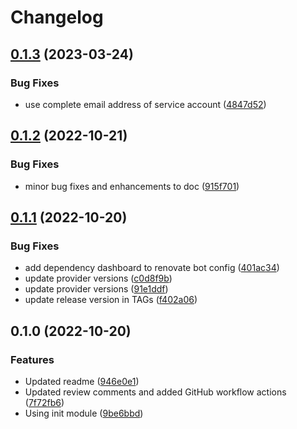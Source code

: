 # Changelog

## [0.1.3](https://github.com/entur/terraform-aiven-kafka-connect-bigquery-sink/compare/v0.1.2...v0.1.3) (2023-03-24)


### Bug Fixes

* use complete email address of service account ([4847d52](https://github.com/entur/terraform-aiven-kafka-connect-bigquery-sink/commit/4847d5249cd9b4d322e3f0e381d295ae2ee02f64))

## [0.1.2](https://github.com/entur/terraform-aiven-kafka-connect-bigquery-sink/compare/v0.1.1...v0.1.2) (2022-10-21)


### Bug Fixes

* minor bug fixes and enhancements to doc ([915f701](https://github.com/entur/terraform-aiven-kafka-connect-bigquery-sink/commit/915f7016a364dcb37bcf0472337bc1a108c0c8e4))

## [0.1.1](https://github.com/entur/terraform-aiven-kafka-connect-bigquery-sink/compare/v0.1.0...v0.1.1) (2022-10-20)


### Bug Fixes

* add dependency dashboard to renovate bot config ([401ac34](https://github.com/entur/terraform-aiven-kafka-connect-bigquery-sink/commit/401ac342dc0b1c7df2204537aec9dd3258ab61d8))
* update provider versions ([c0d8f9b](https://github.com/entur/terraform-aiven-kafka-connect-bigquery-sink/commit/c0d8f9b046a4280c414c8080c287e45dff23689b))
* update provider versions ([91e1ddf](https://github.com/entur/terraform-aiven-kafka-connect-bigquery-sink/commit/91e1ddf6e7c332d0ab953a770deb0b9f8681ddf3))
* update release version in TAGs ([f402a06](https://github.com/entur/terraform-aiven-kafka-connect-bigquery-sink/commit/f402a0647dd1f667edac8494d72d8c4555d2c1a9))

## 0.1.0 (2022-10-20)


### Features

* Updated readme ([946e0e1](https://github.com/entur/terraform-aiven-kafka-connect/commit/946e0e1cfb66fea34a8143b5434540511ed56571))
* Updated review comments and added GitHub workflow actions ([7f72fb6](https://github.com/entur/terraform-aiven-kafka-connect/commit/7f72fb67162ccc4f5185c5a2086e562d6d727cdc))
* Using init module ([9be6bbd](https://github.com/entur/terraform-aiven-kafka-connect/commit/9be6bbd25870590e22e0bdb22c6b1e1d8f9666a1))
